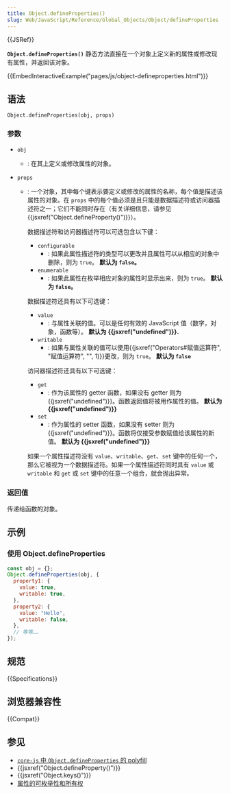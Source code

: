 ```yaml
---
title: Object.defineProperties()
slug: Web/JavaScript/Reference/Global_Objects/Object/defineProperties
---
```


{{JSRef}}

**`Object.defineProperties()`** 静态方法直接在一个对象上定义新的属性或修改现有属性，并返回该对象。

{{EmbedInteractiveExample("pages/js/object-defineproperties.html")}}

## 语法

```js-nolint
Object.defineProperties(obj, props)
```

### 参数

- `obj`
  - : 在其上定义或修改属性的对象。
- `props`

  - : 一个对象，其中每个键表示要定义或修改的属性的名称，每个值是描述该属性的对象。在 `props` 中的每个值必须是且只能是数据描述符或访问器描述符之一；它们不能同时存在（有关详细信息，请参见{{jsxref("Object.defineProperty()")}}）。

    数据描述符和访问器描述符可以可选包含以下键：

    - `configurable`
      - : 如果此属性描述符的类型可以更改并且属性可以从相应的对象中删除，则为 `true`。
        **默认为 `false`。**
    - `enumerable`
      - : 如果此属性在枚举相应对象的属性时显示出来，则为 `true`。
        **默认为 `false`。**

    数据描述符还具有以下可选键：

    - `value`
      - : 与属性关联的值。可以是任何有效的 JavaScript 值（数字，对象，函数等）。
        **默认为 {{jsxref("undefined")}}.**
    - `writable`
      - : 如果与属性关联的值可以使用{{jsxref("Operators#赋值运算符", "赋值运算符", "", 1)}}更改，则为 `true`。
        **默认为 `false`**

    访问器描述符还具有以下可选键：

    - `get`
      - : 作为该属性的 getter 函数，如果没有 getter 则为 {{jsxref("undefined")}}。函数返回值将被用作属性的值。
        **默认为 {{jsxref("undefined")}}**
    - `set`
      - : 作为属性的 setter 函数，如果没有 setter 则为 {{jsxref("undefined")}}。函数将仅接受参数赋值给该属性的新值。
        **默认为 {{jsxref("undefined")}}**

    如果一个属性描述符没有 `value`、`writable`、`get`、`set` 键中的任何一个，那么它被视为一个数据描述符。如果一个属性描述符同时具有 `value` 或 `writable` 和 `get` 或 `set` 键中的任意一个组合，就会抛出异常。

### 返回值

传递给函数的对象。

## 示例

### 使用 Object.defineProperties

```js
const obj = {};
Object.defineProperties(obj, {
  property1: {
    value: true,
    writable: true,
  },
  property2: {
    value: "Hello",
    writable: false,
  },
  // 等等……
});
```

## 规范

{{Specifications}}

## 浏览器兼容性

{{Compat}}

## 参见

- [`core-js` 中 `Object.defineProperties` 的 polyfill](https://github.com/zloirock/core-js#ecmascript-object)
- {{jsxref("Object.defineProperty()")}}
- {{jsxref("Object.keys()")}}
- [属性的可枚举性和所有权](/zh-CN/docs/Web/JavaScript/Enumerability_and_ownership_of_properties)
